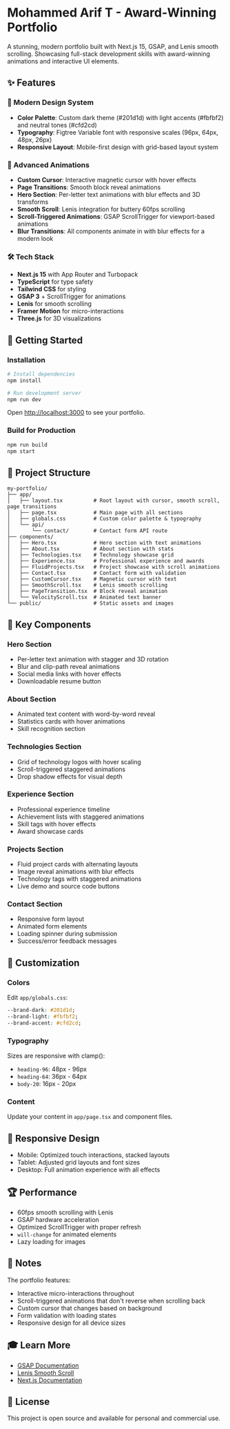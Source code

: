 # Mohammed Arif T - Award-Winning Portfolio

A stunning, modern portfolio built with Next.js 15, GSAP, and Lenis smooth scrolling. Showcasing full-stack development skills with award-winning animations and interactive UI elements.

## ✨ Features

### 🎨 Modern Design System
- **Color Palette**: Custom dark theme (#201d1d) with light accents (#fbfbf2) and neutral tones (#cfd2cd)
- **Typography**: Figtree Variable font with responsive scales (96px, 64px, 48px, 26px)
- **Responsive Layout**: Mobile-first design with grid-based layout system

### 🚀 Advanced Animations
- **Custom Cursor**: Interactive magnetic cursor with hover effects
- **Page Transitions**: Smooth block reveal animations
- **Hero Section**: Per-letter text animations with blur effects and 3D transforms
- **Smooth Scroll**: Lenis integration for buttery 60fps scrolling
- **Scroll-Triggered Animations**: GSAP ScrollTrigger for viewport-based animations
- **Blur Transitions**: All components animate in with blur effects for a modern look

### 🛠️ Tech Stack
- **Next.js 15** with App Router and Turbopack
- **TypeScript** for type safety
- **Tailwind CSS** for styling
- **GSAP 3** + ScrollTrigger for animations
- **Lenis** for smooth scrolling
- **Framer Motion** for micro-interactions
- **Three.js** for 3D visualizations

## 🚀 Getting Started

### Installation

```bash
# Install dependencies
npm install

# Run development server
npm run dev
```

Open [http://localhost:3000](http://localhost:3000) to see your portfolio.

### Build for Production

```bash
npm run build
npm start
```

## 📁 Project Structure

```
my-portfolio/
├── app/
│   ├── layout.tsx          # Root layout with cursor, smooth scroll, page transitions
│   ├── page.tsx            # Main page with all sections
│   ├── globals.css         # Custom color palette & typography
│   └── api/
│       └── contact/        # Contact form API route
├── components/
│   ├── Hero.tsx            # Hero section with text animations
│   ├── About.tsx           # About section with stats
│   ├── Technologies.tsx    # Technology showcase grid
│   ├── Experience.tsx      # Professional experience and awards
│   ├── FluidProjects.tsx   # Project showcase with scroll animations
│   ├── Contact.tsx         # Contact form with validation
│   ├── CustomCursor.tsx    # Magnetic cursor with text
│   ├── SmoothScroll.tsx    # Lenis smooth scrolling
│   ├── PageTransition.tsx  # Block reveal animation
│   └── VelocityScroll.tsx  # Animated text banner
└── public/                 # Static assets and images
```

## 🎯 Key Components

### Hero Section
- Per-letter text animation with stagger and 3D rotation
- Blur and clip-path reveal animations
- Social media links with hover effects
- Downloadable resume button

### About Section
- Animated text content with word-by-word reveal
- Statistics cards with hover animations
- Skill recognition section

### Technologies Section
- Grid of technology logos with hover scaling
- Scroll-triggered staggered animations
- Drop shadow effects for visual depth

### Experience Section
- Professional experience timeline
- Achievement lists with staggered animations
- Skill tags with hover effects
- Award showcase cards

### Projects Section
- Fluid project cards with alternating layouts
- Image reveal animations with blur effects
- Technology tags with staggered animations
- Live demo and source code buttons

### Contact Section
- Responsive form layout
- Animated form elements
- Loading spinner during submission
- Success/error feedback messages

## 🎨 Customization

### Colors
Edit `app/globals.css`:
```css
--brand-dark: #201d1d;
--brand-light: #fbfbf2;
--brand-accent: #cfd2cd;
```

### Typography
Sizes are responsive with clamp():
- `heading-96`: 48px - 96px
- `heading-64`: 36px - 64px
- `body-20`: 16px - 20px

### Content
Update your content in `app/page.tsx` and component files.

## 📱 Responsive Design

- Mobile: Optimized touch interactions, stacked layouts
- Tablet: Adjusted grid layouts and font sizes
- Desktop: Full animation experience with all effects

## 🏆 Performance

- 60fps smooth scrolling with Lenis
- GSAP hardware acceleration
- Optimized ScrollTrigger with proper refresh
- `will-change` for animated elements
- Lazy loading for images

## 📝 Notes

The portfolio features:
- Interactive micro-interactions throughout
- Scroll-triggered animations that don't reverse when scrolling back
- Custom cursor that changes based on background
- Form validation with loading states
- Responsive design for all device sizes

## 🎓 Learn More

- [GSAP Documentation](https://greensock.com/docs/)
- [Lenis Smooth Scroll](https://github.com/studio-freight/lenis)
- [Next.js Documentation](https://nextjs.org/docs)

## 📄 License

This project is open source and available for personal and commercial use.